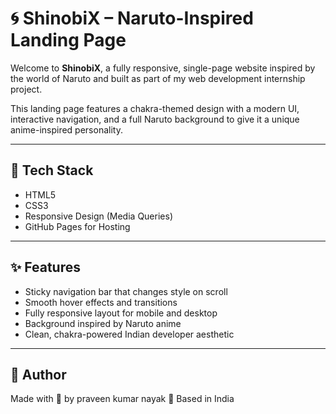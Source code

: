 # 🌀 ShinobiX – Naruto-Inspired Landing Page

Welcome to **ShinobiX**, a fully responsive, single-page website inspired by the world of Naruto and built as part of my web development internship project.

This landing page features a chakra-themed design with a modern UI, interactive navigation, and a full Naruto background to give it a unique anime-inspired personality.


---

## 🧰 Tech Stack

- HTML5
- CSS3
- Responsive Design (Media Queries)
- GitHub Pages for Hosting

---

## ✨ Features

- Sticky navigation bar that changes style on scroll
- Smooth hover effects and transitions
- Fully responsive layout for mobile and desktop
- Background inspired by Naruto anime
- Clean, chakra-powered Indian developer aesthetic

---

## 👤 Author

Made with 💙 by praveen kumar nayak
📍 Based in India

